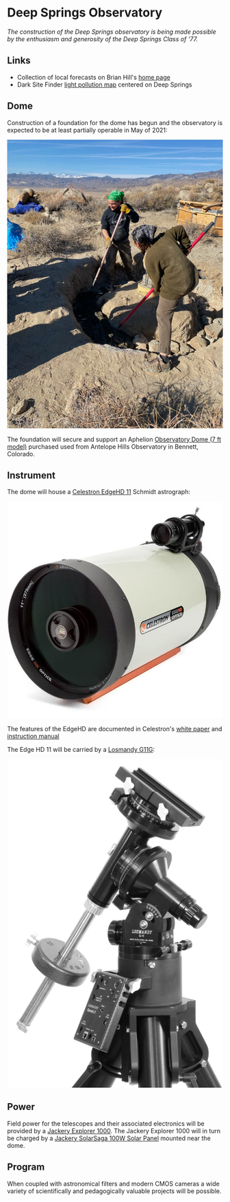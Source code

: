 # Deep Springs Observatory

*The construction of the Deep Springs observatory is being made possible by the enthusiasm and generosity of the Deep Springs Class of '77.*

## Links

* Collection of local forecasts on Brian Hill's [home page](../index.html#weather-forecasts)
* Dark Site Finder [light pollution map](https://darksitefinder.com/maps/world.html#10/37.3749/-117.9802) centered on Deep Springs

## Dome

Construction of a foundation for the dome has begun and the observatory is expected to be at least partially operable in May of 2021:

![Spreading Footer Concrete](./photos/SpreadingFooterConcrete.jpeg)

The foundation will secure and support an Aphelion [Observatory Dome (7 ft model)](https://www.apheliondomes.com/products.html) purchased used from Antelope Hills Observatory in Bennett, Colorado.

## Instrument

The dome will house a [Celestron EdgeHD 11](https://www.celestron.com/products/edgehd-11-optical-tube-assembly-cge-dovetail) Schmidt astrograph:

![Celestron EdgeHD 11](./photos/CelestronEdgeHD11.jpg)

The features of the EdgeHD are documented in Celestron's [white paper](./resources/CelestronEdgeHDWhitePaper.pdf) and [instruction manual](./resources/CelestronEdgeHDInstructionManual.pdf)

The Edge HD 11 will be carried by a [Losmandy G11G](http://www.losmandy.com/g-11.html):

![Losmandy G11G](./photos/LosmandyG11G.jpg)

## Power

Field power for the telescopes and their associated electronics will be provided by a [Jackery Explorer 1000](https://www.jackery.com/products/explorer-1000-portable-power-station). The Jackery Explorer 1000 will in turn be charged by a [Jackery SolarSaga 100W Solar Panel](https://www.jackery.com/products/solarsaga-100w-solar-panel) mounted near the dome.

## Program

When coupled with astronomical filters and modern CMOS cameras a wide variety of scientifically and pedagogically valuable projects will be possible.
